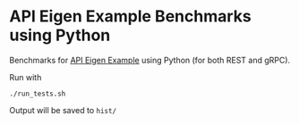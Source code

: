 # API Eigen Example Benchmarks using Python

Benchmarks for [API Eigen Example](https://github.com/ansys/api-eigen-example) using Python (for both REST and gRPC).

Run with
```
./run_tests.sh
```

Output will be saved to `hist/`